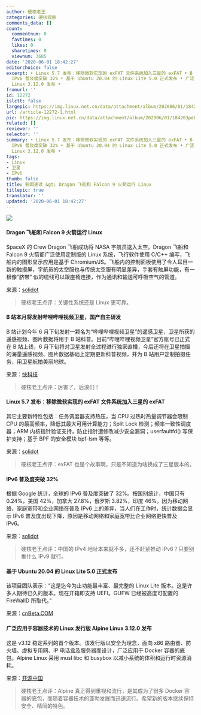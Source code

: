 ```yaml
---
author: 硬核老王
categories: 硬核观察
comments_data: []
count:
  commentnum: 0
  favtimes: 0
  likes: 0
  sharetimes: 0
  viewnum: 3685
date: '2020-06-01 18:42:27'
editorchoice: false
excerpt: • Linux 5.7 发布：移除微软实现的 exFAT 文件系统加入三星的 exFAT • B 站本月将发射哔哩哔哩视频卫星，国产自主研发 •
  IPv6 普及度突破 32% • 基于 Ubuntu 20.04 的 Linux Lite 5.0 正式发布 • 广泛应用于容器技术的 Linux 发行版 Alpine
  Linux 3.12.0 发布 •
fromurl: ''
id: 12272
islctt: false
largepic: https://img.linux.net.cn/data/attachment/album/202006/01/184203peb355nmp3vrdvma.jpg
url: /article-12272-1.html
pic: https://img.linux.net.cn/data/attachment/album/202006/01/184203peb355nmp3vrdvma.jpg.thumb.jpg
related: []
reviewer: ''
selector: ''
summary: • Linux 5.7 发布：移除微软实现的 exFAT 文件系统加入三星的 exFAT • B 站本月将发射哔哩哔哩视频卫星，国产自主研发 •
  IPv6 普及度突破 32% • 基于 Ubuntu 20.04 的 Linux Lite 5.0 正式发布 • 广泛应用于容器技术的 Linux 发行版 Alpine
  Linux 3.12.0 发布 •
tags:
- Linux
- 卫星
- IPv6
thumb: false
title: 新闻速读 &gt; Dragon 飞船和 Falcon 9 火箭运行 Linux
titlepic: true
translator: ''
updated: '2020-06-01 18:42:27'
---
```


![](/data/attachment/album/202006/01/184203peb355nmp3vrdvma.jpg)


#### Dragon 飞船和 Falcon 9 火箭运行 Linux


SpaceX 的 Crew Dragon 飞船成功将 NASA 宇航员送入太空。Dragon 飞船和 Falcon 9 火箭都广泛使用定制版的 Linux 系统，飞行软件使用 C/C++ 编写，飞船内的图形显示应用是基于 Chromium/JS。飞船内的控制面板使用了令人耳目一新的触摸屏，宇航员的太空服也与传统太空服有明显差异，手套有触屏功能，有一根像“脐带” 似的缆线可以跟座椅连接，作为通讯和输送可呼吸空气的管道。


来源：[solidot](https://www.solidot.org/story?sid=64527)



> 
> 硬核老王点评：关键性系统还是 Linux 更可靠。
> 
> 
> 


#### B 站本月将发射哔哩哔哩视频卫星，国产自主研发


B 站计划今年 6 月下旬发射一颗名为“哔哩哔哩视频卫星”的遥感卫星，卫星所获的遥感视频、图片数据将用于 B 站科普。目前“哔哩哔哩视频卫星”官方账号已正式在 B 站上线，6 月下旬将对卫星发射全过程进行独家直播，今后还将在卫星拍摄的海量遥感视频、图片数据基础上定期更新科普视频，并为 B 站用户定制拍摄任务，用卫星航拍美丽地球。


来源：[快科技](https://hot.cnbeta.com/articles/movie/985589.htm)



> 
> 硬核老王点评：厉害了，后浪们！
> 
> 
> 


#### Linux 5.7 发布：移除微软实现的 exFAT 文件系统加入三星的 exFAT


其它主要新特性包括：任务调度器支持热压，当 CPU 过热时热量调节器会限制 CPU 的最高频率，降低其最大可用计算能力；Split Lock 检测；频率一致性调度器；ARM 内核指针验证支持，防止指针遭修改减少安全漏洞；userfaultfd() 写保护支持；基于 BPF 的安全模块 bpf-lsm 等等。


来源：[solidot](https://www.solidot.org/story?sid=64528)



> 
> 硬核老王点评：exFAT 也是个故事啊，只是不知道为啥换成了三星版本的。
> 
> 
> 


#### IPv6 普及度突破 32%


根据 Google 统计，全球的 IPv6 普及度突破了 32%。按国别统计，中国只有 0.24%，美国 42%，加拿大 27.8%，俄罗斯 3.82%，印度 46%。因为移动网络、家庭宽带和企业网络在普及 IPv6 上的差异，当人们在工作时，统计数据会显示 IPv6 普及度出现下降，原因是移动网络和家庭宽带比企业网络更快普及 IPv6。


来源：[solidot](https://www.solidot.org/story?sid=64526)



> 
> 硬核老王点评：中国的 IPv4 地址本来就不多，还不赶紧推动 IPv6？只要别推什么 IPv9 就行。
> 
> 
> 


#### 基于 Ubuntu 20.04 的 Linux Lite 5.0 正式发布


该项目团队表示：“这是迄今为止功能最丰富、最完整的 Linux Lite 版本。这是许多人期待已久的版本。现在开箱即支持 UEFI。GUFW 已经被高度可配置的 FireWallD 所取代。”


来源：[cnBeta.COM](https://www.cnbeta.com/articles/tech/985557.htm)


#### 广泛应用于容器技术的 Linux 发行版 Alpine Linux 3.12.0 发布


这是 v3.12 稳定系列的首个版本。该发行版以安全为理念，面向 x86 路由器、防火墙、虚拟专用网、IP 电话盒及服务器而设计，广泛应用于 Docker 容器的底包。Alpine Linux 采用 musl libc 和 busybox 以减小系统的体积和运行时资源消耗。


来源：[开源中国](https://www.oschina.net/news/116058/alpine-3-12-0-released)



> 
> 硬核老王点评：Alpine 真正得到重视和流行，是其成为了很多 Docker 容器的底包，而随着容器技术的蓬勃发展而迅速流行。希望新的版本继续保持安全、精简的特色。
> 
> 
>